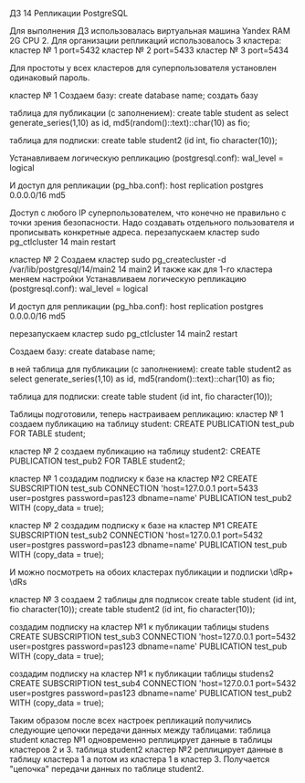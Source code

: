 ДЗ 14  Репликации PostgreSQL 

Для выполнения ДЗ использовалась виртуальная машина Yandex RAM 2G CPU 2.
Для организации репликаций использовалось 3 кластера:
кластер № 1 port=5432
кластер № 2 port=5433
кластер № 3 port=5434

Для простоты у всех кластеров для суперпользователя установлен одинаковый пароль.

кластер № 1
Создаем базу:
create database name;	создать базу

таблица для публикации (с заполнением):
create table student as 
select  generate_series(1,10) as id, md5(random()::text)::char(10) as fio;

таблица для подписки:
create table student2 (id int, fio character(10));

Устанавливаем логическую репликацию (postgresql.conf):
wal_level = logical

И доступ для репликации (pg_hba.conf):
host	replication		postgres		0.0.0.0/16		md5

Доступ с любого IP суперпользователем, что конечно не правильно с точки зрения безопасности.
Надо создавать отдельного пользователя и прописывать конкретные адреса.
перезапускаем кластер
sudo pg_ctlcluster 14 main restart


кластер № 2
Создаем кластер
sudo pg_createcluster -d /var/lib/postgresql/14/main2 14 main2
И также как для 1-го кластера меняем настройки
Устанавливаем логическую репликацию (postgresql.conf):
wal_level = logical

И доступ для репликации (pg_hba.conf):
host	replication		postgres		0.0.0.0/16		md5

перезапускаем кластер
sudo pg_ctlcluster 14 main2 restart

Создаем базу:
create database name;

в ней таблица для публикации (с заполнением):
create table student2 as 
select  generate_series(1,10) as id, md5(random()::text)::char(10) as fio;

таблица для подписки:
create table student (id int, fio character(10));


Таблицы подготовили, теперь настраиваем репликацию:
кластер № 1
создаем публикацию на таблицу student:
CREATE PUBLICATION test_pub FOR TABLE student;

кластер № 2
создаем публикацию на таблицу student2:
CREATE PUBLICATION test_pub2 FOR TABLE student2;

кластер № 1
создадим подписку к базе на кластер №2 
CREATE SUBSCRIPTION test_sub 
CONNECTION 'host=127.0.0.1 port=5433 user=postgres password=pas123 dbname=name' 
PUBLICATION test_pub2 WITH (copy_data = true);

кластер № 2
создадим подписку к базе на кластер №1 
CREATE SUBSCRIPTION test_sub2 
CONNECTION 'host=127.0.0.1 port=5432 user=postgres password=pas123 dbname=name' 
PUBLICATION test_pub WITH (copy_data = true);

И можно посмотреть на обоих кластерах 
публикации и подписки
\dRp+
\dRs

кластер № 3
создаем 2 таблицы для подписок 
create table student (id int, fio character(10));
create table student2 (id int, fio character(10));

создадим подписку на кластер №1 к публикации таблицы studens 
CREATE SUBSCRIPTION test_sub3 
CONNECTION 'host=127.0.0.1 port=5432 user=postgres password=pas123 dbname=name' 
PUBLICATION test_pub WITH (copy_data = true);

создадим подписку на кластер №1 к публикации таблицы studens2 
CREATE SUBSCRIPTION test_sub4 
CONNECTION 'host=127.0.0.1 port=5432 user=postgres password=pas123 dbname=name' 
PUBLICATION test_pub2 WITH (copy_data = true);

Таким образом после всех настроек репликаций получились следующие цепочки передачи данных между таблицами:
таблица student кластер №1 одновременно реплицирует данные в таблицы кластеров 2 и 3.
таблица student2 кластер №2 реплицирует данные в таблицу кластера 1 а потом из кластера 1 в кластер 3.
Получается "цепочка" передачи данных по таблице student2.



